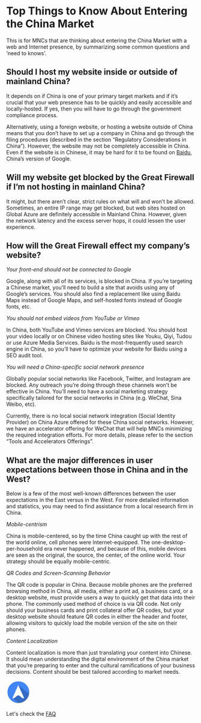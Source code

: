 <properties
	pageTitle="Global Customer Playbook top-things-to-know"
	description="Global Customer Playbook top-things-to-know"
	services="global-customer-playbook"
	documentationCenter=""
	authors="jtong"
	manager="edwinc"
	editor=""
	tags="global-customer-playbook"/>

<tags
	ms.service="global-customer-playbook"
	ms.workload=""
	ms.tgt_pltfrm=""
	ms.devlang="na"
	ms.topic="article"
	ms.date="11/21/2016"
	wacn.date="11/21/2016"
	wacn.lang="en" 
	ms.author="jtong"/>


# Top Things to Know About Entering the China Market

This is for MNCs that are thinking about entering the China Market with a web and Internet presence, by summarizing some common questions and ‘need to knows’.

## Should I host my website inside or outside of mainland China?

It depends on if China is one of your primary target markets and if it’s crucial that your web presence has to be quickly and easily accessible and locally-hosted. If yes, then you will have to go through the government compliance process.
 
Alternatively, using a foreign website, or hosting a website outside of China means that you don’t have to set up a company in China and go through the filing procedures (described in the section “Regulatory Considerations in China”). However, the website may not be completely accessible in China. Even if the website is in Chinese, it may be hard for it to be found on [Baidu](http://www.china-briefing.com/news/2015/03/31/using-baidu-chinas-largest-search-engine.html), China’s version of Google.

## Will my website get blocked by the Great Firewall if I’m not hosting in mainland China?

It might, but there aren’t clear, strict rules on what will and won’t be allowed. Sometimes, an entire IP range may get blocked, but web sites hosted on Global Azure are definitely accessible in Mainland China. However, given the network latency and the excess server hops, it could lessen the user experience. 

## How will the Great Firewall effect my company’s website?

*Your front-end should not be connected to Google*

Google, along with all of its services, is blocked in China. If you’re targeting a Chinese market, you’ll need to build a site that avoids using any of Google’s services. You should also find a replacement like using Baidu Maps instead of Google Maps, and self-hosted fonts instead of Google fonts, etc.

*You should not embed videos from YouTube or Vimeo*

In China, both YouTube and Vimeo services are blocked. You should host your video locally or on Chinese video hosting sites like Youku, Qiyi, Tudou or use Azure Media Services. Baidu is the most-frequently used search engine in China, so you’ll have to optimize your website for Baidu using a SEO audit tool.


*You will need a China-specific social network presence*

Globally popular social networks like Facebook, Twitter, and Instagram are blocked. Any outreach you’re doing through these channels won’t be effective in China. You’ll need to have a social marketing strategy specifically tailored for the social networks in China (e.g. WeChat, Sina Weibo, etc).

Currently, there is no local social network integration (Social Identity Provider) on China Azure offered for these China social networks. However, we have an accelerator offering for WeChat that will help MNCs minimizing the required integration efforts. For more details, please refer to the section “Tools and Accelerators Offerings”.

## What are the major differences in user expectations between those in China and in the West?

Below is a few of the most well-known differences between the user expectations in the East versus in the West. For more detailed information and statistics, you may need to find assistance from a local research firm in China.

*Mobile-centrism*

China is mobile-centered, so by the time China caught up with the rest of the world online, cell phones were Internet-equipped. The one-desktop-per-household era never happened, and because of this, mobile devices are seen as the original, the source, the center, of the online world. Your strategy should be equally mobile-centric.
 
*QR Codes and Screen-Scanning Behavior*

The QR code is popular in China. Because mobile phones are the preferred browsing method in China, all media, either a print ad, a business card, or a desktop website, must provide users a way to quickly get that data into their phone. The commonly used method of choice is via QR code. Not only should your business cards and print collateral offer QR codes, but your desktop website should feature QR codes in either the header and footer, allowing visitors to quickly load the mobile version of the site on their phones.
 
*Content Localization*

Content localization is more than just translating your content into Chinese. It should mean understanding the digital environment of the China market that you’re preparing to enter and the cultural ramifications of your business decisions. Content should be best tailored according to market needs.
  
  
![navigation](media/navigation.png)

Let's check the [FAQ](/solutions/global-customer/faq/)